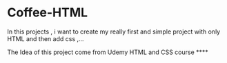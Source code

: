 # Coffee-HTML
In this projects , i want to create my really first and simple project with only HTML and then add css ,...

The Idea of this project come from Udemy HTML and CSS course ****
